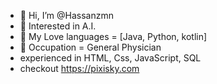 - 👋 Hi, I’m @Hassanzmn
- 👀 Interested in A.I.
- 🌱 My Love languages = [Java, Python, kotlin]
- 🧬 Occupation = General Physician
- experienced in HTML, Css, JavaScript, SQL
- checkout https://pixisky.com
